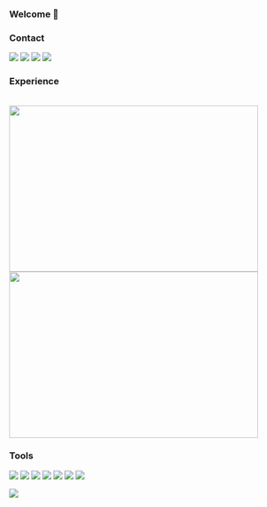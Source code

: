 ### Welcome 👋 

### Contact

<span align="center">
<!-- 2bc2d3 -->
<a href="http://jacobdanovitch.me"><img src="https://img.shields.io/badge/-jacobdanovitch.me-00abab?style=for-the-badge&logo=Microsoft-Edge&logoColor=white" /></a>
<a href="mailto:jacob.danovitch@mila.quebec"><img src="https://img.shields.io/badge/-Email-purple?style=for-the-badge&logo=Gmail&logoColor=white" /></a>
<a href="https://linkedin.com/in/jacobdanovitch"><img src="https://img.shields.io/badge/linkedin%20-%230077B5.svg?&style=for-the-badge&logo=linkedin&logoColor=white"/></a>
<a href="https://scholar.google.com/citations?user=bQTv8rkAAAAJ&hl=en"><img src="https://img.shields.io/badge/scholar%20-%234285F4.svg?&style=for-the-badge&logo=google-scholar&logoColor=white" /></a>
</span>

### Experience

<br/>

<span align="center">
  <img src="https://github-readme-linkedin.vercel.app/experience?username=jacobdanovitch&limit=2" width="450" height="300" />
  <img src="https://github-readme-linkedin.vercel.app/education?username=jacobdanovitch&limit=2" width="450" height="300" />
</span >

### Tools 
 
<p align="left">
  <img src="https://img.shields.io/badge/python%20-%2314354C.svg?&style=for-the-badge&logo=python&logoColor=white"/>
  <img src="https://img.shields.io/badge/PyTorch%20-%23EE4C2C.svg?&style=for-the-badge&logo=PyTorch&logoColor=white" />
  <img src="https://img.shields.io/badge/Jupyter%20-%23F37626.svg?&style=for-the-badge&logo=Jupyter&logoColor=white" />

  <img src="https://img.shields.io/badge/bash%20-%23121011.svg?&style=for-the-badge&logo=gnu-bash&logoColor=white"/>
  <img src="https://img.shields.io/badge/docker%20-%230db7ed.svg?&style=for-the-badge&logo=docker&logoColor=white"/>
  <img src="https://img.shields.io/badge/azure%20-%230072C6.svg?&style=for-the-badge&logo=azure-devops&logoColor=white"/>
  <img src="https://img.shields.io/badge/vscode-blue.svg?&style=for-the-badge&logo=visual-studio-code&logoColor=white" />
</p>

<a align="left" href="https://github.com/anuraghazra/github-readme-stats">
   <img src="https://github-readme-stats.vercel.app/api?username=jacobdanovitch&count_private=true&show_icons=true"/>
</a>

<!--
<a href="https://github.com/anuraghazra/convoychat">
  <img align="center" src="https://github-readme-stats.vercel.app/api/top-langs/?username=jacobdanovitch&layout=compact&count_private=true&hide=html" />
</a>
-->
